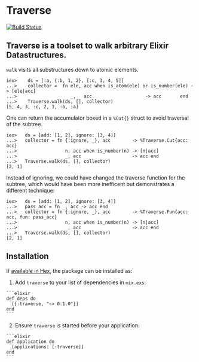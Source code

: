 # Traverse

[![Build Status](https://travis-ci.org/RobertDober/traverse.svg?branch=master)](https://travis-ci.org/RobertDober/traverse)
<!-- [![Hex.pm](https://img.shields.io/hexpm/v/traverse.svg)](https://hex.pm/packages/traverse) -->

<!-- moduledoc: Traverse -->

## Traverse is a toolset to walk arbitrary Elixir Datastructures.

`walk` visits all substructures down to atomic elements.

    iex>    ds = [:a, {:b, 1, 2}, [:c, 3, 4, 5]]
    ...>    collector =  fn ele, acc when is_atom(ele) or is_number(ele) -> [ele|acc]
    ...>                    _,   acc                    -> acc       end
    ...>    Traverse.walk(ds, [], collector)
    [5, 4, 3, :c, 2, 1, :b, :a]

 One can return the accumulator boxed in a `%Cut{}` struct to avoid traversal of the
 subtree.

    iex>   ds = [add: [1, 2], ignore: [3, 4]]
    ...>   collector = fn {:ignore, _}, acc        -> %Traverse.Cut{acc: acc}
    ...>                  n, acc when is_number(n) -> [n|acc]
    ...>                  _, acc                   -> acc end
    ...>   Traverse.walk(ds, [], collector)
    [2, 1]

Instead of ignoring, we could have changed the traverse function for the subtree, which
would have been more inefficent but demonstrates a different technique:

    iex>   ds = [add: [1, 2], ignore: [3, 4]]
    ...>   pass_acc = fn _, acc -> acc end
    ...>   collector = fn {:ignore, _}, acc        -> %Traverse.Fun{acc: acc, fun: pass_acc}
    ...>                  n, acc when is_number(n) -> [n|acc]
    ...>                  _, acc                   -> acc end
    ...>   Traverse.walk(ds, [], collector)
    [2, 1]
<!-- endmoduledoc: Traverse -->

## Installation

If [available in Hex](https://hex.pm/docs/publish), the package can be installed as:

  1. Add `traverse` to your list of dependencies in `mix.exs`:

    ```elixir
    def deps do
      [{:traverse, "~> 0.1.0"}]
    end
    ```

  2. Ensure `traverse` is started before your application:

    ```elixir
    def application do
      [applications: [:traverse]]
    end
    ```

